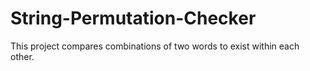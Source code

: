 # String-Permutation-Checker
This project compares combinations of two words to exist within each other.

